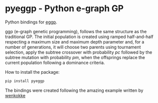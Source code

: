 # pyeggp - Python e-graph GP

Python bindings for [eggp](https://github.com/folivetti/srtree/blob/main/apps/eggp/README.md).

ggp (e-graph genetic programming), follows the same structure as the traditional GP. The initial population is created using ramped half-and-half respecting a maximum size and maximum depth parameter and, for a number of generations, it will choose two parents using tournament selection, apply the subtree crossover with probability $pc$  followed by the subtree mutation with probability $pm$, when the offsprings replace the current population following a dominance criteria.

How to install the package:

```bash
pip install pyeggp
```

The bindings were created following the amazing example written by [wenkokke](https://github.com/wenkokke/example-haskell-wheel)
